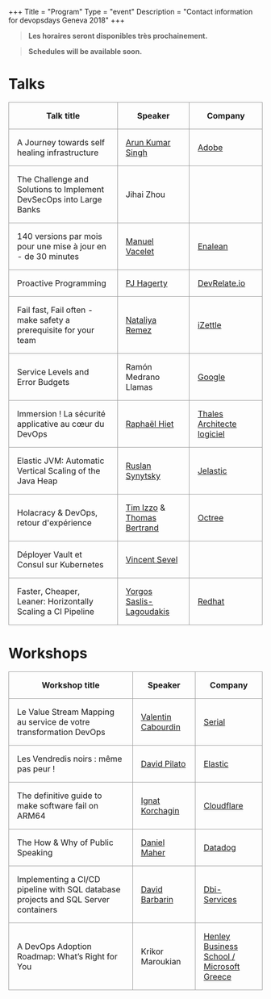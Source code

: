 +++
Title = "Program"
Type = "event"
Description = "Contact information for devopsdays Geneva 2018"
+++

> **Les horaires seront disponibles très prochainement.**

> **Schedules will be available soon.**

# Talks

| Talk title                                                          | Speaker                                                                                                                      | Company                                               |
| ------------------------------------------------------------------- | ---------------------------------------------------------------------------------------------------------------------------- | ----------------------------------------------------- |
| A Journey towards self healing infrastructure                       | [Arun Kumar Singh](https://www.linkedin.com/in/arun-kumar-singh-17119b40/)                                                   | [Adobe](https://adobe.com)                            |
| The Challenge and Solutions to Implement DevSecOps into Large Banks | Jihai Zhou                                                                                                                   |                                                       |
| 140 versions par mois pour une mise à jour en - de 30 minutes       | [Manuel Vacelet](https://www.linkedin.com/in/manuel-vacelet-3715806/)                                                        | [Enalean](https://enalean.com)                        |
| Proactive Programming                                               | [PJ Hagerty](https://linkedin.com/in/pjhagerty)                                                                              | [DevRelate.io](http://DevRelate.io)                   |
| Fail fast, Fail often - make safety a prerequisite for your team    | [Nataliya Remez](https://www.linkedin.com/in/nataliya-remez-52bb093/)                                                        | [iZettle](https://www.izettle.com/)                          |
| Service Levels and Error Budgets                                    | Ramón Medrano Llamas                                                                                                         | [Google](https://google.com)                          |
| Immersion ! La sécurité applicative au cœur du DevOps               | [Raphaël Hiet](https://fr.linkedin.com/in/raphael-hiet-8a777b62)                                                             | [Thales Architecte logiciel](https://thalesgroup.com) |
| Elastic JVM: Automatic Vertical Scaling of the Java Heap            | [Ruslan Synytsky](https://www.linkedin.com/in/siruslan/)                                                                     | [Jelastic](https://jelastic.com/)                     |
| Holacracy & DevOps, retour d'expérience                             | [Tim Izzo](https://www.linkedin.com/in/tim-izzo/) & [Thomas Bertrand](https://www.linkedin.com/in/thomas-bertrand-51164585/) | [Octree](https://octree.ch)                           |
| Déployer Vault et Consul sur Kubernetes                             | [Vincent Sevel](https://www.linkedin.com/in/vincent-sevel)                                                                   |                                                       |
| Faster, Cheaper, Leaner: Horizontally Scaling a CI Pipeline         | [Yorgos Saslis-Lagoudakis](https://www.linkedin.com/in/gsaslis/)                                                             | [Redhat](https://redhat.com)                          |

# Workshops

| Workshop title                                                                     | Speaker                                                       | Company                                                                 |
| ---------------------------------------------------------------------------------- | ------------------------------------------------------------- | ----------------------------------------------------------------------- |
| Le Value Stream Mapping au service de votre transformation DevOps                  | [Valentin Cabourdin](https://www.linkedin.com/in/vcabourdin/) | [Serial](https://serial.ch)                                             |
| Les Vendredis noirs : même pas peur !                                              | [David Pilato](https://www.linkedin.com/in/dadoonet/)         | [Elastic](https://www.elastic.co/)                                      |
| The definitive guide to make software fail on ARM64                                | [Ignat Korchagin](https://www.linkedin.com/in/ignatk/)        | [Cloudflare](https://cloudflare.com)                                    |
| The How & Why of Public Speaking                                                   | [Daniel Maher](https://twitter.com/phrawzty)                  | [Datadog](https://datadoghq.com)                                        |
| Implementing a CI/CD pipeline with SQL database projects and SQL Server containers | [David Barbarin](https://www.linkedin.com/in/mikedavem/)      | [Dbi-Services](https://dbi-services.com)                                |
| A DevOps Adoption Roadmap: What’s Right for You                                    | Krikor Maroukian                                              | [Henley Business School /<br/> Microsoft Greece](https://microsoft.com) |

<style>
    table {
        margin: 1rem 0;
    }
    td,th {
        border: 1px solid #9E9E9E;
        padding: 1rem;
    }
</style>
